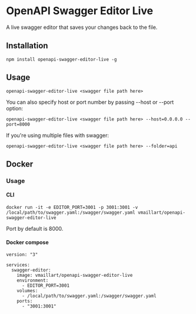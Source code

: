 # OpenAPI Swagger Editor Live

A live swagger editor that saves your changes back to the file.

## Installation

```
npm install openapi-swagger-editor-live -g
```

## Usage

```
openapi-swagger-editor-live <swagger file path here>
```

You can also specify host or port number by passing --host or --port option:

```
openapi-swagger-editor-live <swagger file path here> --host=0.0.0.0 --port=8000
```

If you're using multiple files with swagger:

```
openapi-swagger-editor-live <swagger file path here> --folder=api
```

## Docker

### Usage

#### CLI

```
docker run -it -e EDITOR_PORT=3001 -p 3001:3001 -v /local/path/to/swagger.yaml:/swagger/swagger.yaml vmaillart/openapi-swagger-editor-live
```

Port by default is 8000.

#### Docker compose

```
version: "3"

services:
  swagger-editor:
    image: vmaillart/openapi-swagger-editor-live
    environment:
      - EDITOR_PORT=3001
    volumes:
      - /local/path/to/swagger.yaml:/swagger/swagger.yaml
    ports:
      - "3001:3001"
```
